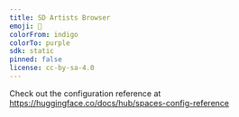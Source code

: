```yaml
---
title: SD Artists Browser
emoji: 🦀
colorFrom: indigo
colorTo: purple
sdk: static
pinned: false
license: cc-by-sa-4.0
---
```


Check out the configuration reference at https://huggingface.co/docs/hub/spaces-config-reference
